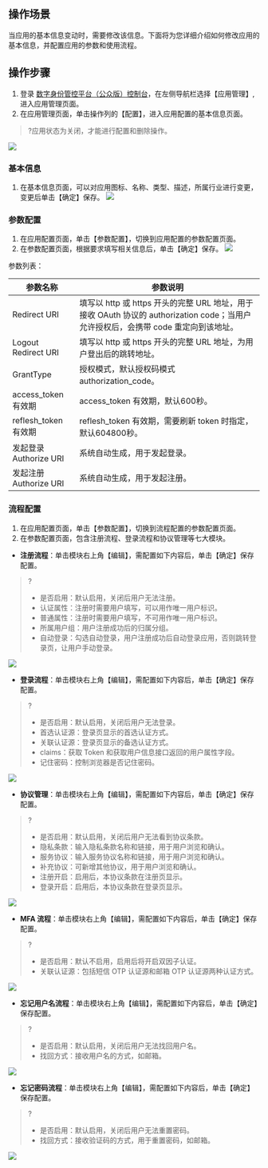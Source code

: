 ## 操作场景
当应用的基本信息变动时，需要修改该信息。下面将为您详细介绍如何修改应用的基本信息，并配置应用的参数和使用流程。

## 操作步骤
1. 登录 [数字身份管控平台（公众版）控制台](https://console.cloud.tencent.com/ciam)，在左侧导航栏选择【应用管理】,进入应用管理页面。
2. 在应用管理页面，单击操作列的【配置】，进入应用配置的基本信息页面。
>?应用状态为关闭，才能进行配置和删除操作。
>
![](https://main.qcloudimg.com/raw/c7b94b7e6b1eb310dca889e66de0c917.png)

### 基本信息
1. 在基本信息页面，可以对应用图标、名称、类型、描述，所属行业进行变更，变更后单击【确定】保存。
![](https://main.qcloudimg.com/raw/1331f93795f3a5c237aec845ab6a1265.png)

### 参数配置
1. 在应用配置页面，单击【参数配置】，切换到应用配置的参数配置页面。
2. 在参数配置页面，根据要求填写相关信息后，单击【确定】保存。
![](https://main.qcloudimg.com/raw/4fc8e5b365c49c4582f1c5818c2ac04e.png)

参数列表：

| **参数名称**           | **参数说明**                                                 |
| ---------------------- | ------------------------------------------------------------ |
| Redirect URI           | 填写以 http 或 https 开头的完整 URL 地址，用于接收 OAuth 协议的 authorization code；当用户允许授权后，会携带 code 重定向到该地址。 |
| Logout Redirect URI    | 填写以 http 或 https 开头的完整 URL 地址，为用户登出后的跳转地址。 |
| GrantType              | 授权模式，默认授权码模式 authorization_code。                |
| access_token 有效期     | access_token 有效期，默认600秒。                             |
| reflesh_token 有效期   | reflesh_token 有效期，需要刷新 token 时指定，默认604800秒。  |
| 发起登录 Authorize URI | 系统自动生成，用于发起登录。                                 |
| 发起注册 Authorize URI | 系统自动生成，用于发起注册。                                 |

### 流程配置
1. 在应用配置页面，单击【参数配置】，切换到流程配置的参数配置页面。
2. 在参数配置页面，包含注册流程、登录流程和协议管理等七大模块。
 - **注册流程**：单击模块右上角【编辑】，需配置如下内容后，单击【确定】保存配置。
>?
>- 是否启用：默认启用，关闭后用户无法注册。
>- 认证属性：注册时需要用户填写，可以用作唯一用户标识。
>- 普通属性：注册时需要用户填写，不可用作唯一用户标识。
>- 所属用户组：用户注册成功后的归属分组。
>- 自动登录：勾选自动登录，用户注册成功后自动登录应用，否则跳转登录页，让用户手动登录。
>
 ![](https://main.qcloudimg.com/raw/5dfa1428a517f0dcf495ed7578ee96b1.png)
 - **登录流程**：单击模块右上角【编辑】，需配置如下内容后，单击【确定】保存配置。
>?
>- 是否启用：默认启用，关闭后用户无法登录。
>- 首选认证源：登录页显示的首选认证方式。
>- 关联认证源：登录页显示的备选认证方式。
>- claims：获取 Token 和获取用户信息接口返回的用户属性字段。
>- 记住密码：控制浏览器是否记住密码。
>
![](https://main.qcloudimg.com/raw/8b9e32ce93c8b67eb6062588412baecd.png)
 - **协议管理**：单击模块右上角【编辑】，需配置如下内容后，单击【确定】保存配置。
>?
>- 是否启用：默认启用，关闭后用户无法看到协议条款。
>- 隐私条款：输入隐私条款名称和链接，用于用户浏览和确认。
>- 服务协议：输入服务协议名称和链接，用于用户浏览和确认。
>- 补充协议：可新增其他协议，用于用户浏览和确认。
>- 注册开启：启用后，本协议条款在注册页显示。
>- 登录开启：启用后，本协议条款在登录页显示。
>
![](https://main.qcloudimg.com/raw/0d7946f559d8c84007c6fc54e7b9a79b.png)
 - **MFA 流程**：单击模块右上角【编辑】，需配置如下内容后，单击【确定】保存配置。
>?
>- 是否启用：默认不启用，启用后将开启双因子认证。
>- 关联认证源：包括短信 OTP 认证源和邮箱 OTP 认证源两种认证方式。
>
![](https://main.qcloudimg.com/raw/8132c909ec29bf2b035d3fac75b2aae5.png)
 - **忘记用户名流程**：单击模块右上角【编辑】，需配置如下内容后，单击【确定】保存配置。
>?
>- 是否启用：默认启用，关闭后用户无法找回用户名。
>- 找回方式：接收用户名的方式，如邮箱。
>
![](https://main.qcloudimg.com/raw/c7687b2656bf59bf2a986d5b498091bf.png)
 - **忘记密码流程**：单击模块右上角【编辑】，需配置如下内容后，单击【确定】保存配置。
>?
>- 是否启用：默认启用，关闭后用户无法重置密码。
>- 找回方式：接收验证码的方式，用于重置密码，如邮箱。
>
![](https://main.qcloudimg.com/raw/6a45e8db8810e65520ca21f20d722ec9.png)
